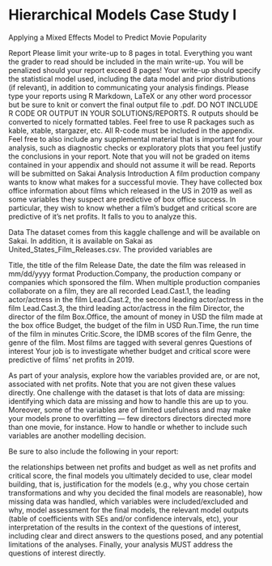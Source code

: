 # Hierarchical Models Case Study I
Applying a Mixed Effects Model to Predict Movie Popularity

Report
Please limit your write-up to 8 pages in total. Everything you want the grader to read should be included in the main write-up. You will be penalized should your report exceed 8 pages!
Your write-up should specify the statistical model used, including the data model and prior distributions (if relevant), in addition to communicating your analysis findings.
Please type your reports using R Markdown, LaTeX or any other word processor but be sure to knit or convert the final output file to .pdf.
DO NOT INCLUDE R CODE OR OUTPUT IN YOUR SOLUTIONS/REPORTS. R outputs should be converted to nicely formatted tables. Feel free to use R packages such as kable, xtable, stargazer, etc.
All R-code must be included in the appendix. Feel free to also include any supplemental material that is important for your analysis, such as diagnostic checks or exploratory plots that you feel justify the conclusions in your report. Note that you will not be graded on items contained in your appendix and should not assume it will be read.
Reports will be submitted on Sakai
Analysis
Introduction
A film production company wants to know what makes for a successful movie. They have collected box office information about films which released in the US in 2019 as well as some variables they suspect are predictive of box office success. In particular, they wish to know whether a film’s budget and critical score are predictive of it’s net profits. It falls to you to analyze this.

Data
The dataset comes from this kaggle challenge and will be available on Sakai. In addition, it is available on Sakai as United_States_Film_Releases.csv. The provided variables are

Title, the title of the film
Release Date, the date the film was released in mm/dd/yyyy format
Production.Company, the production company or companies which sponsored the film. When multiple production companies collaborate on a film, they are all recorded
Lead.Cast.1, the leading actor/actress in the film
Lead.Cast.2, the second leading actor/actress in the film
Lead.Cast.3, the third leading actor/actress in the film
Director, the director of the film
Box.Office, the amount of money in USD the film made at the box office
Budget, the budget of the film in USD
Run.Time, the run time of the film in minutes
Critic.Score, the IDMB scores of the film
Genre, the genre of the film. Most films are tagged with several genres
Questions of interest
Your job is to investigate whether budget and critical score were predictive of films’ net profits in 2019.

As part of your analysis, explore how the variables provided are, or are not, associated with net profits. Note that you are not given these values directly. One challenge with the dataset is that lots of data are missing: identifying which data are missing and how to handle this are up to you. Moreover, some of the variables are of limited usefulness and may make your models prone to overfitting — few directors directors directed more than one movie, for instance. How to handle or whether to include such variables are another modelling decision.

Be sure to also include the following in your report:

the relationships between net profits and budget as well as net profits and critical score,
the final models you ultimately decided to use,
clear model building, that is, justification for the models (e.g., why you chose certain transformations and why you decided the final models are reasonable),
how missing data was handled,
which variables were included/excluded and why,
model assessment for the final models, the relevant model outputs (table of coefficients with SEs and/or confidence intervals, etc), your interpretation of the results in the context of the questions of interest, including clear and direct answers to the questions posed, and
any potential limitations of the analyses.
Finally, your analysis MUST address the questions of interest directly.
